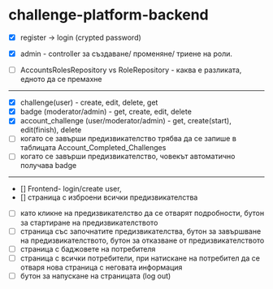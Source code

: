 # challenge-platform-backend

- [x] register -> login (crypted password)

- [x] admin - controller за създаване/ променяне/ триене на роли.
- [ ] AccountsRolesRepository vs RoleRepository - каква е разликата, едното да се премахне

--- 
- [x] challenge(user) - create, edit, delete, get
- [x] badge (moderator/admin) - get, create, edit, delete
- [x] account_challenge (user/moderator/admin) - get, create(start), edit(finish), delete
- [ ] когато се завърши предизвикателство трябва да се запише в таблицата Account_Completed_Challenges
- [ ] когато се завърши предизвикателство, човекът автоматично получава badge 

---
- [] Frontend- login/create user, 
- [] страница с изброени всички предизвикателства
- [ ] като кликне на предизвикателство да се отварят подробности, бутон за стартиране на предизвикателството
- [ ] страница със започнатите предизвикателства, бутон за завършване на предизвикателството, бутон за отказване от предизвикателството
- [ ] страница с баджовете на потребителя
- [ ] страница с всички потребители, при натискане на потребител да се отваря нова страница с неговата информация
- [ ] бутон за напускане на страницата (log out)